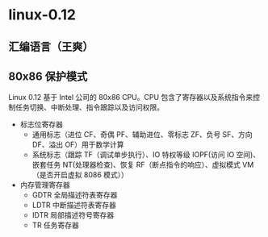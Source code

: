 # linux-0.12

## 汇编语言（王爽）

## 80x86 保护模式

Linux 0.12 基于 Intel 公司的 80x86 CPU。CPU 包含了寄存器以及系统指令来控制任务切换、中断处理、指令跟踪以及访问权限。

- 标志位寄存器 
    - 通用标志（进位 CF、奇偶 PF、辅助进位、零标志 ZF、负号 SF、方向 DF、溢出 OF）用于数学计算
    - 系统标志（跟踪 TF（调试单步执行）、IO 特权等级 IOPF(访问 IO 空间)、嵌套任务 NT(处理器检查)、恢复 RF（断点指令的响应）、虚拟模式 VM（是否开启虚拟 8086 模式））
- 内存管理寄存器
    - GDTR 全局描述符表寄存器
    - LDTR 中断描述符表寄存器
    - IDTR 局部描述符号寄存器
    - TR 任务寄存器